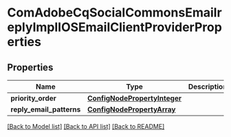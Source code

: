 # ComAdobeCqSocialCommonsEmailreplyImplIOSEmailClientProviderProperties

## Properties
Name | Type | Description | Notes
------------ | ------------- | ------------- | -------------
**priority_order** | [**ConfigNodePropertyInteger**](ConfigNodePropertyInteger.md) |  | [optional] 
**reply_email_patterns** | [**ConfigNodePropertyArray**](ConfigNodePropertyArray.md) |  | [optional] 

[[Back to Model list]](../README.md#documentation-for-models) [[Back to API list]](../README.md#documentation-for-api-endpoints) [[Back to README]](../README.md)


